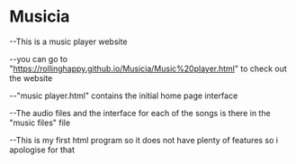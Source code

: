 # Musicia

--This is a music player website

--you can go to "https://rollinghappy.github.io/Musicia/Music%20player.html" to check out the website

--"music player.html" contains the initial home page interface

--The audio files and the interface for each of the songs is there in the "music files" file

--This is my first html program so it does not have plenty of features so i apologise for that
